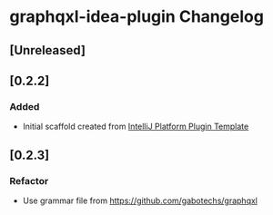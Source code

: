 <!-- Keep a Changelog guide -> https://keepachangelog.com -->

# graphqxl-idea-plugin Changelog

## [Unreleased]

## [0.2.2]

### Added

- Initial scaffold created
  from [IntelliJ Platform Plugin Template](https://github.com/JetBrains/intellij-platform-plugin-template)

## [0.2.3]

### Refactor

- Use grammar file from https://github.com/gabotechs/graphqxl
